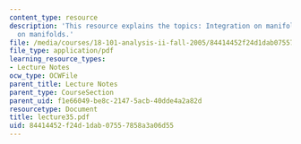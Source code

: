 ```yaml
---
content_type: resource
description: 'This resource explains the topics: Integration on manifolds, degree
  on manifolds.'
file: /media/courses/18-101-analysis-ii-fall-2005/84414452f24d1dab07557858a3a06d55_lecture35.pdf
file_type: application/pdf
learning_resource_types:
- Lecture Notes
ocw_type: OCWFile
parent_title: Lecture Notes
parent_type: CourseSection
parent_uid: f1e66049-be8c-2147-5acb-40dde4a2a82d
resourcetype: Document
title: lecture35.pdf
uid: 84414452-f24d-1dab-0755-7858a3a06d55
---
```

